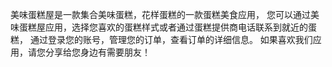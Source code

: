 美味蛋糕屋是一款集合美味蛋糕，花样蛋糕的一款蛋糕美食应用，
您可以通过美味蛋糕屋应用，选择您喜欢的蛋糕样式或者通过蛋糕提供商电话联系到就近的蛋糕，
通过登录您的账号，管理您的订单，查看订单的详细信息。
如果喜欢我们应用，请您分享给您身边有需要朋友！

